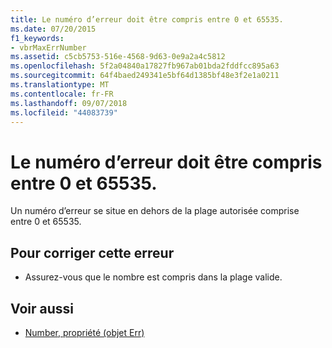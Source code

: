```yaml
---
title: Le numéro d’erreur doit être compris entre 0 et 65535.
ms.date: 07/20/2015
f1_keywords:
- vbrMaxErrNumber
ms.assetid: c5cb5753-516e-4568-9d63-0e9a2a4c5812
ms.openlocfilehash: 5f2a04840a17827fb967ab01bda2fddfcc895a63
ms.sourcegitcommit: 64f4baed249341e5bf64d1385bf48e3f2e1a0211
ms.translationtype: MT
ms.contentlocale: fr-FR
ms.lasthandoff: 09/07/2018
ms.locfileid: "44083739"
---
```

# <a name="error-number-must-be-within-the-range-0-and-65535"></a>Le numéro d’erreur doit être compris entre 0 et 65535.
Un numéro d’erreur se situe en dehors de la plage autorisée comprise entre 0 et 65535.  
  
## <a name="to-correct-this-error"></a>Pour corriger cette erreur  
  
-   Assurez-vous que le nombre est compris dans la plage valide.  
  
## <a name="see-also"></a>Voir aussi

- [Number, propriété (objet Err)](xref:Microsoft.VisualBasic.ErrObject.Number%2A)

